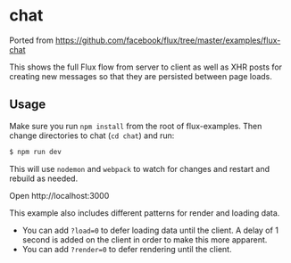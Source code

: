 # chat

Ported from https://github.com/facebook/flux/tree/master/examples/flux-chat

This shows the full Flux flow from server to client as well as XHR posts for creating new messages so that they are persisted between page loads.

## Usage

Make sure you run `npm install` from the root of flux-examples. Then change directories to chat (`cd chat`) and run:

```bash
$ npm run dev
```

This will use `nodemon` and `webpack` to watch for changes and restart and rebuild as needed.

Open http://localhost:3000

This example also includes different patterns for render and loading data.
 * You can add `?load=0` to defer loading data until the client. A delay of 1 second is added on the client in order to make this more apparent.
 * You can add `?render=0` to defer rendering until the client.
